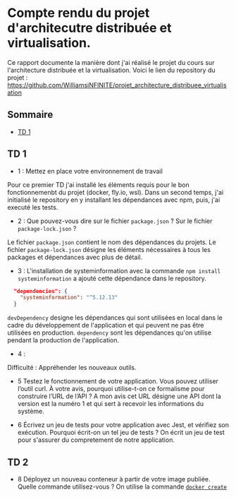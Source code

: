 # Compte rendu du projet d'architecutre distribuée et virtualisation.

Ce rapport documente la manière dont j'ai réalisé le projet du cours sur l'architecture distribuée et la virtualisation.
Voici le lien du repository du projet : https://github.com/WilliamsiNFINITE/projet_architecture_distribuee_virtualisation

## Sommaire

* [TD 1](#td-1)


## TD 1

- 1 : Mettez en place votre environnement de travail

Pour ce premier TD j'ai installé les éléments requis pour le bon fonctionnemenbt du projet (docker, fly.io, wsl).
Dans un second temps, j'ai initialisé le repository en y installant les dépendances avec npm, puis, j'ai executé les tests.

- 2 : Que pouvez-vous dire sur le fichier `package.json` ? Sur le fichier `package-lock.json` ?

Le fichier `package.json` contient le nom des dépendances du projets. Le fichier `package-lock.json` désigne les éléments nécessaires à tous les packages et dépendances avec plus de détail.

- 3 : L'installation de systeminformation avec la commande `npm install systeminformation` a ajouté cette dépendance dans le repository. 

```json
  "dependencies": {
    "systeminformation": "^5.12.13"
  }
```

`devDependency` designe les dépendances qui sont utilisées en local dans le cadre du développement de l'application et qui peuvent ne pas être utilisées en production. `dependency` sont les dépendances qu'on utilise pendant la production de l'application. 

- 4 : 

Difficulté : Appréhender les nouveaux outils. 

- 5 Testez le fonctionnement de votre application. Vous pouvez utiliser l’outil curl. À votre avis, pourquoi utilise-t-on ce formalisme pour construire l’URL de l’API ? 
A mon avis cet URL désigne une API dont la version est la numéro 1 et qui sert à recevoir les informations du système. 

- 6 Écrivez un jeu de tests pour votre application avec Jest, et vérifiez son exécution. Pourquoi écrit-on un tel jeu de tests ?
On écrit un jeu de test pour s'assurer du compretement de notre application. 


## TD 2

- 8 Déployez un nouveau conteneur à partir de votre image publiée. Quelle commande utilisez-vous ?
On utilise la commande [`docker create`](https://docs.docker.com/engine/reference/commandline/create/#options)





